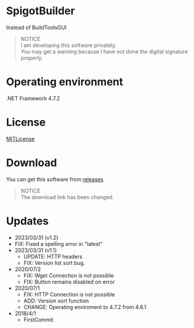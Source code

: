 # SpigotBuilder
Instead of BuildToolsGUI
> NOTICE  
> I am developing this software privately.  
> You may get a warning because I have not done the digital signature properly.

# Operating environment
.NET Framework 4.7.2

# License
[MITLicense](https://opensource.org/licenses/MIT)

# Download
You can get this software from [releases](https://github.com/Seaoftrees08/SpigotBuilder/releases).
> NOTICE  
> The download link has been changed.

# Updates
- 2023/03/31 (v1.2)
 - FIX: Fixed a spelling error in "latest"
- 2023/03/31 (v1.1)
  - UPDATE: HTTP headers
  - FIX: Version list sort bug.
- 2020/07/2
  - FIX: Wget Connection is not possible
  - FIX: Button remains disabled on error
- 2020/07/1
  - FIX: HTTP Connection is not possible
  - ADD: Version sort function
  - CHANGE: Operating enviroment to 4.7.2 from 4.6.1
- 2018/4/1
  - FirstCommit
